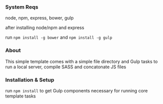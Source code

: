 ### System Reqs

node, npm, express, bower, gulp

after installing node/npm and express

run `npm install -g bower` and `npm install -g gulp`

### About

This simple template comes with a simple file directory and Gulp tasks to run a local server, compile SASS and concatonate JS files

### Installation & Setup

run `npm install` to get Gulp components necessary for running core template tasks